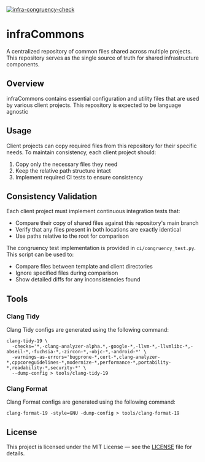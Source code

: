 [![infra-congruency-check](https://github.com/ajakhotia/infraCommons/actions/workflows/infra-congruency-check.yaml/badge.svg)](https://github.com/ajakhotia/infraCommons/actions/workflows/infra-congruency-check.yaml)

# infraCommons

A centralized repository of common files shared across multiple projects. This repository serves as the single 
source of truth for shared infrastructure components.

## Overview

infraCommons contains essential configuration and utility files that are used by various client projects.
This repository is expected to be language agnostic

## Usage

Client projects can copy required files from this repository for their specific needs. To maintain consistency,
each client project should:

1. Copy only the necessary files they need
2. Keep the relative path structure intact
3. Implement required CI tests to ensure consistency

## Consistency Validation

Each client project must implement continuous integration tests that:
- Compare their copy of shared files against this repository's main branch
- Verify that any files present in both locations are exactly identical
- Use paths relative to the root for comparison

The congruency test implementation is provided in `ci/congruency_test.py`. This script can be used to:
- Compare files between template and client directories
- Ignore specified files during comparison
- Show detailed diffs for any inconsistencies found

## Tools
### Clang Tidy
Clang Tidy configs are generated using the following command:
```shell
clang-tidy-19 \
  -checks='*,-clang-analyzer-alpha.*,-google-*,-llvm-*,-llvmlibc-*,-abseil-*,-fuchsia-*,-zircon-*,-objc-*,-android-*' \
  -warnings-as-errors='bugprone-*,cert-*,clang-analyzer-*,cppcoreguidelines-*,modernize-*,performance-*,portability-*,readability-*,security-*' \
  --dump-config > tools/clang-tidy-19
```

### Clang Format
Clang Format configs are generated using the following command:
```shell
clang-format-19 -style=GNU -dump-config > tools/clang-format-19
```

## License

This project is licensed under the MIT License — see the [LICENSE](LICENSE) file for details.
